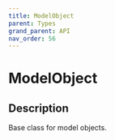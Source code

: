 ```yaml
---
title: ModelObject
parent: Types
grand_parent: API
nav_order: 56
---
```

# ModelObject
## Description
Base class for model objects.
